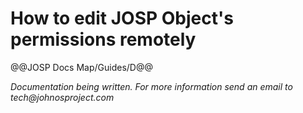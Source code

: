 # How to edit JOSP Object's permissions remotely

@@JOSP Docs Map/Guides/D@@

_Documentation being written.
For more information send an email to tech@johnosproject.com_

